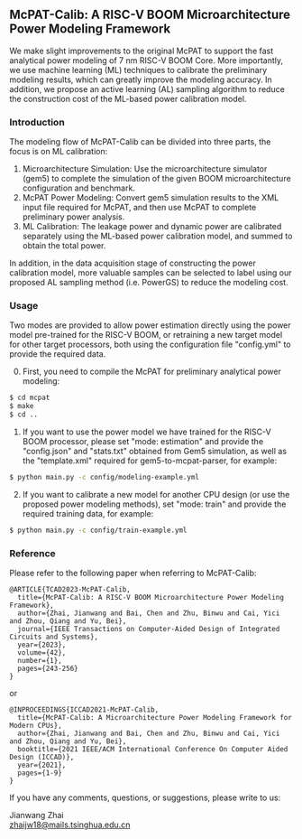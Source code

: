 ## McPAT-Calib: A RISC-V BOOM Microarchitecture Power Modeling Framework
We make slight improvements to the original McPAT to support the fast analytical power modeling of 7 nm RISC-V BOOM Core.
More importantly, we use machine learning (ML) techniques to calibrate the preliminary modeling results, which can greatly improve the modeling accuracy.
In addition, we propose an active learning (AL) sampling algorithm to reduce the construction cost of the ML-based power calibration model.


### Introduction
The modeling flow of McPAT-Calib can be divided into three parts, the focus is on ML calibration:
1) Microarchitecture Simulation: Use the microarchitecture simulator (gem5) to complete the simulation of the given BOOM microarchitecture configuration and benchmark.
2) McPAT Power Modeling: Convert gem5 simulation results to the XML input file required for McPAT, and then use McPAT to complete preliminary power analysis.
3) ML Calibration: The leakage power and dynamic power are calibrated separately using the ML-based power calibration model, and summed to obtain the total power.

In addition, in the data acquisition stage of constructing the power calibration model, more valuable samples can be selected to label using our proposed AL sampling method (i.e. PowerGS) to reduce the modeling cost.


### Usage
Two modes are provided to allow power estimation directly using the power model pre-trained for the RISC-V BOOM, or retraining a new target model for other target processors, both using the configuration file "config.yml" to provide the required data.

0. First, you need to compile the McPAT for preliminary analytical power modeling:
```sh
$ cd mcpat
$ make
$ cd ..
```

1. If you want to use the power model we have trained for the RISC-V BOOM processor, please set "mode: estimation" and provide the "config.json" and "stats.txt" obtained from Gem5 simulation, as well as the "template.xml" required for gem5-to-mcpat-parser, for example:
```sh
$ python main.py -c config/modeling-example.yml
```

2. If you want to calibrate a new model for another CPU design (or use the proposed power modeling methods), set "mode: train"  and provide the required training data, for example:
```sh
$ python main.py -c config/train-example.yml
```


### Reference
Please refer to the following paper when referring to McPAT-Calib:

```
@ARTICLE{TCAD2023-McPAT-Calib,
  title={McPAT-Calib: A RISC-V BOOM Microarchitecture Power Modeling Framework}, 
  author={Zhai, Jianwang and Bai, Chen and Zhu, Binwu and Cai, Yici and Zhou, Qiang and Yu, Bei},
  journal={IEEE Transactions on Computer-Aided Design of Integrated Circuits and Systems}, 
  year={2023},
  volume={42},
  number={1},
  pages={243-256}
}
```
or 
```
@INPROCEEDINGS{ICCAD2021-McPAT-Calib,
  title={McPAT-Calib: A Microarchitecture Power Modeling Framework for Modern CPUs},
  author={Zhai, Jianwang and Bai, Chen and Zhu, Binwu and Cai, Yici and Zhou, Qiang and Yu, Bei},
  booktitle={2021 IEEE/ACM International Conference On Computer Aided Design (ICCAD)}, 
  year={2021},
  pages={1-9}
}
```



If you have any comments, questions, or suggestions, please write to us:

Jianwang Zhai             
zhaijw18@mails.tsinghua.edu.cn